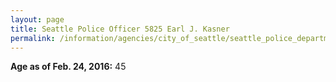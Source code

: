 ```yaml
---
layout: page
title: Seattle Police Officer 5825 Earl J. Kasner
permalink: /information/agencies/city_of_seattle/seattle_police_department/copbook/5825/
---
```


**Age as of Feb. 24, 2016:** 45

